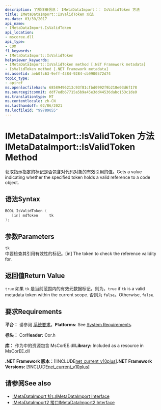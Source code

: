 ```yaml
---
description: 了解详细信息： IMetaDataImport：： IsValidToken 方法
title: IMetaDataImport::IsValidToken 方法
ms.date: 03/30/2017
api_name:
- IMetaDataImport.IsValidToken
api_location:
- mscoree.dll
api_type:
- COM
f1_keywords:
- IMetaDataImport::IsValidToken
helpviewer_keywords:
- IMetaDataImport::IsValidToken method [.NET Framework metadata]
- IsValidToken method [.NET Framework metadata]
ms.assetid: aeb0fc63-9eff-4384-9284-cb9900572d74
topic_type:
- apiref
ms.openlocfilehash: 68589496213c93f81cfbd0992f9b210e03d6f178
ms.sourcegitcommit: ddf7edb67715a5b9a45e3dd44536dabc153c1de0
ms.translationtype: MT
ms.contentlocale: zh-CN
ms.lasthandoff: 02/06/2021
ms.locfileid: "99789055"
---
```

# <a name="imetadataimportisvalidtoken-method"></a><span data-ttu-id="39e7e-103">IMetaDataImport::IsValidToken 方法</span><span class="sxs-lookup"><span data-stu-id="39e7e-103">IMetaDataImport::IsValidToken Method</span></span>

<span data-ttu-id="39e7e-104">获取指示指定的标记是否包含对代码对象的有效引用的值。</span><span class="sxs-lookup"><span data-stu-id="39e7e-104">Gets a value indicating whether the specified token holds a valid reference to a code object.</span></span>  
  
## <a name="syntax"></a><span data-ttu-id="39e7e-105">语法</span><span class="sxs-lookup"><span data-stu-id="39e7e-105">Syntax</span></span>  
  
```cpp  
BOOL IsValidToken (  
   [in] mdToken     tk  
);  
```  
  
## <a name="parameters"></a><span data-ttu-id="39e7e-106">参数</span><span class="sxs-lookup"><span data-stu-id="39e7e-106">Parameters</span></span>  

 `tk`  
 <span data-ttu-id="39e7e-107">中要检查其引用有效性的标记。</span><span class="sxs-lookup"><span data-stu-id="39e7e-107">[in] The token to check the reference validity for.</span></span>  
  
## <a name="return-value"></a><span data-ttu-id="39e7e-108">返回值</span><span class="sxs-lookup"><span data-stu-id="39e7e-108">Return Value</span></span>  

 <span data-ttu-id="39e7e-109">`true` 如果 `tk` 是当前范围内的有效元数据标记，则为。</span><span class="sxs-lookup"><span data-stu-id="39e7e-109">`true` if `tk` is a valid metadata token within the current scope.</span></span> <span data-ttu-id="39e7e-110">否则为 `false`。</span><span class="sxs-lookup"><span data-stu-id="39e7e-110">Otherwise, `false`.</span></span>  
  
## <a name="requirements"></a><span data-ttu-id="39e7e-111">要求</span><span class="sxs-lookup"><span data-stu-id="39e7e-111">Requirements</span></span>  

 <span data-ttu-id="39e7e-112">**平台：** 请参阅 [系统要求](../../get-started/system-requirements.md)。</span><span class="sxs-lookup"><span data-stu-id="39e7e-112">**Platforms:** See [System Requirements](../../get-started/system-requirements.md).</span></span>  
  
 <span data-ttu-id="39e7e-113">**标头：** Cor</span><span class="sxs-lookup"><span data-stu-id="39e7e-113">**Header:** Cor.h</span></span>  
  
 <span data-ttu-id="39e7e-114">**库：** 作为中的资源包含 MsCorEE.dll</span><span class="sxs-lookup"><span data-stu-id="39e7e-114">**Library:** Included as a resource in MsCorEE.dll</span></span>  
  
 <span data-ttu-id="39e7e-115">**.NET Framework 版本：**[!INCLUDE[net_current_v10plus](../../../../includes/net-current-v10plus-md.md)]</span><span class="sxs-lookup"><span data-stu-id="39e7e-115">**.NET Framework Versions:** [!INCLUDE[net_current_v10plus](../../../../includes/net-current-v10plus-md.md)]</span></span>  
  
## <a name="see-also"></a><span data-ttu-id="39e7e-116">请参阅</span><span class="sxs-lookup"><span data-stu-id="39e7e-116">See also</span></span>

- [<span data-ttu-id="39e7e-117">IMetaDataImport 接口</span><span class="sxs-lookup"><span data-stu-id="39e7e-117">IMetaDataImport Interface</span></span>](imetadataimport-interface.md)
- [<span data-ttu-id="39e7e-118">IMetaDataImport2 接口</span><span class="sxs-lookup"><span data-stu-id="39e7e-118">IMetaDataImport2 Interface</span></span>](imetadataimport2-interface.md)
